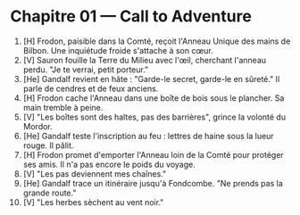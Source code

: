 # Chapitre 01 — Call to Adventure

1. [H] Frodon, paisible dans la Comté, reçoit l'Anneau Unique des mains de Bilbon. Une inquiétude froide s'attache à son cœur.
2. [V] Sauron fouille la Terre du Milieu avec l'œil, cherchant l'anneau perdu. "Je te verrai, petit porteur."
3. [He] Gandalf revient en hâte : "Garde-le secret, garde-le en sûreté." Il parle de cendres et de feux anciens.
4. [H] Frodon cache l'Anneau dans une boîte de bois sous le plancher. Sa main tremble à peine.
5. [V] "Les boîtes sont des haltes, pas des barrières", grince la volonté du Mordor.
6. [He] Gandalf teste l'inscription au feu : lettres de haine sous la lueur rouge. Il pâlit.
7. [H] Frodon promet d'emporter l'Anneau loin de la Comté pour protéger ses amis. Il n'a pas encore le poids du voyage.
8. [V] "Les pas deviennent mes chaînes."
9. [He] Gandalf trace un itinéraire jusqu'à Fondcombe. "Ne prends pas la grande route."
11. [V] "Les herbes sèchent au vent noir."
